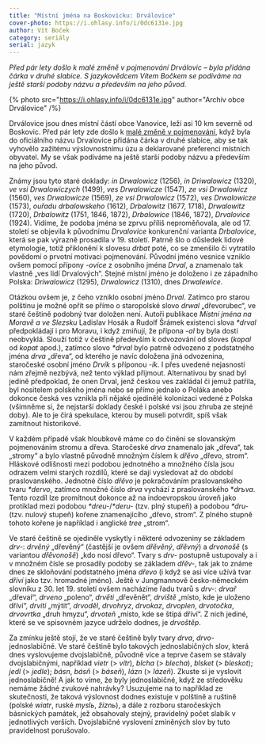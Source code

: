 ```yaml
---
title: "Místní jména na Boskovicku: Drválovice"
cover-photo: https://i.ohlasy.info/i/0dc6131e.jpg
author: Vít Boček
category: seriály
serial: jazyk
---
```


*Před pár lety došlo k malé změně v pojmenování Drválovic – byla přidána čárka v druhé slabice. S jazykovědcem Vítem Bočkem se podíváme na ještě starší podoby názvu a především na jeho původ.*

{% photo src="https://i.ohlasy.info/i/0dc6131e.jpg" author="Archiv obce Drválovice" /%}

Drválovice jsou dnes místní částí obce Vanovice, leží asi 10 km severně od Boskovic. Před pár lety zde došlo k [malé změně v pojmenování](https://blanensky.denik.cz/zpravy_region/drvalovice-nebo-drvalovice-obec-ma-nove-v-nazvu-carku-20140113.html), když byla do oficiálního názvu Drvalovice přidána čárka v druhé slabice, aby se tak vyhovělo zažitému výslovnostnímu úzu a deklarované preferenci místních obyvatel. My se však podíváme na ještě starší podoby názvu a především na jeho původ.

Známy jsou tyto staré doklady: *in Drwalowicz* (1256), *in Driwalowicz* (1320), *ve vsi Drwalowiczych* (1499), *ves Drwalowicze* (1547), *ze vsi Drwalowicz* (1560), *ves Drwalowicze* (1569), *ze vsi Drwalowicz* (1572), *ves Drwalowicze* (1573), *ouřadu drbalowskeho* (1612), *Drbalowitz* (1677, 1718), *Drwalowitz* (1720), *Drbalowitz* (1751, 1846, 1872), *Drbalowice* (1846, 1872), *Drvalovice* (1924). Vidíme, že podoba jména se zprvu příliš neproměňovala, ale od 17. století se objevila k původnímu *Drvalovice* konkurenční varianta *Drbalovice*, která se pak výrazně prosadila v 19. století. Patrně šlo o důsledek lidové etymologie, totiž přiklonění k slovesu *drbat* poté, co se zmenšilo či vytratilo povědomí o prvotní motivaci pojmenování. Původní jméno vesnice vzniklo ovšem pomocí přípony *-ovice* z osobního jména *Drval*, a znamenalo tak vlastně „ves lidí Drvalových“. Stejné místní jméno je doloženo i ze západního Polska: *Driwalowicz* (1295), *Drwalowicz* (1310), dnes *Drwalewice*.

Otázkou ovšem je, z čeho vzniklo osobní jméno *Drval*. Zatímco pro starou polštinu je možné opřít se přímo o staropolské slovo *drwal* „dřevorubec“, ve staré češtině podobný tvar doložen není. Autoři publikace *Místní jména na Moravě a ve Slezsku* Ladislav Hosák a Rudolf Šrámek existenci slova *\*drval* předpokládají i pro Moravu, i když zmiňují, že přípona *-al* by byla dosti neobvyklá. Slouží totiž v češtině především k odvozování od sloves (*kopal* od *kopat* apod.), zatímco slovo *\*drval* bylo patrně odvozeno z podstatného jména *drva* „dřeva“, od kterého je navíc doložena jiná odvozenina, staročeské osobní jméno *Drvík* s příponou *-ík*. I přes uvedené nejasnosti nám zřejmě nezbývá, než tento výklad přijmout. Alternativou by snad byl jedině předpoklad, že onen Drval, jenž českou ves zakládal či jemuž patřila, byl nositelem polského jména nebo se přímo jednalo o Poláka anebo dokonce česká ves vznikla při nějaké ojedinělé kolonizaci vedené z Polska (všimněme si, že nejstarší doklady české i polské vsi jsou zhruba ze stejné doby). Ale to je čirá spekulace, kterou by museli potvrdit, spíš však zamítnout historikové.

V každém případě však hloubkově máme co do činění se slovanským pojmenováním stromu a dřeva. Staročeské *drva* znamenalo jak „dřeva“, tak „stromy“ a bylo vlastně původně množným číslem k *dřěvo* „dřevo, strom“. Hláskové odlišnosti mezi podobou jednotného a množného čísla jsou odrazem velmi starých rozdílů, které se dají vysledovat až do období praslovanského. Jednotné číslo *dřěvo* je pokračováním praslovanského tvaru *\*dervo*, zatímco množné číslo *drva* vychází z praslovanského **drъva*. Tento rozdíl lze promítnout dokonce až na indoevropskou úroveň jako protiklad mezi podobou *\*dreu-*/*\*deru-* (tzv. plný stupeň) a podobou *\*dru-* (tzv. nulový stupeň) kořene znamenajícího „dřevo, strom“. Z plného stupně tohoto kořene je například i anglické *tree* „strom“.

Ve staré češtině se ojediněle vyskytly i některé odvozeniny se základem *drv-*: *drvěný* „dřevěný“ (častější je ovšem *dřěvěný*, *dřěvný*) a *drvonošě* (s variantou *dřěvonošě*) „kdo nosí dřevo“. Tvary s *drv-* postupně ustupovaly a i v množném čísle se prosadily podoby se základem *dřěv-*, tak jak to známe dnes ze skloňování podstatného jména *dřevo* (i když se asi více užívá tvar *dříví* jako tzv. hromadné jméno). Ještě v Jungmannově česko-německém slovníku z 30. let 19. století ovšem nacházíme řadu tvarů s *drv-*: *drvař* „dřevař“, *drveno* „poleno“, *drvěti* „dřevěnět“, *drviště* „místo, kde je uloženo dříví“, *drviti* „mýtit“, *drvoděl*, *drvohryz*, *drvokaz*, *drvoplen*, *drvotočka*, *drvovrtka* „druh hmyzu“, *drvoteň* „místo, kde se štípá dříví“. Z nich jediné, které se ve spisovném jazyce udrželo dodnes, je *drvoštěp*.

Za zmínku ještě stojí, že ve staré češtině byly tvary *drva*, *drvo-* jednoslabičné. Ve staré češtině bylo takových jednoslabičných slov, která dnes vyslovujeme dvojslabičně, původně více a teprve časem se stávaly dvojslabičnými, například *vietr* (> *vítr*), *blcha* (> *blecha*), *blsket* (> *bleskot*); *jedl* (> *jedle*); *básn*, *básň* (> *báseň*), *lázn* (> *lázeň*). Zkuste si je vyslovit jednoslabičně! A jak to víme, že byly jednoslabičné, když ze středověku nemáme žádné zvukové nahrávky? Usuzujeme na to například ze skutečnosti, že taková výslovnost dodnes existuje v polštině a ruštině (polské *wiatr*, ruské *myslь*, *žiznь*), a dále z rozboru staročeských básnických památek, jež obsahovaly stejný, pravidelný počet slabik v jednotlivých verších. Dvojslabičné vyslovení zmíněných slov by tuto pravidelnost porušovalo.
